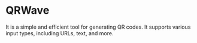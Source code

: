 # QRWave
It is a simple and efficient tool for generating QR codes. It supports various input types, including URLs, text, and more.
